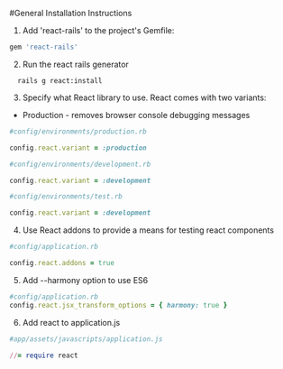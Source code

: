 #General Installation Instructions

1. Add 'react-rails' to the project's Gemfile:

  ```ruby
  gem 'react-rails'
  ```

2. Run the react rails generator 

  ```
    rails g react:install
  ```

3. Specify what React library to use. React comes with two variants:
  * Production - removes browser console debugging messages
  ```ruby
  #config/environments/production.rb

  config.react.variant = :production

  #config/environments/development.rb

  config.react.variant = :development

  #config/environments/test.rb

  config.react.variant = :development
  ```

4. Use React addons to provide a means for testing react components

  ```ruby
  #config/application.rb

  config.react.addons = true
  ```

5. Add --harmony option to use ES6 
  ```ruby
  #config/application.rb
  config.react.jsx_transform_options = { harmony: true }
  ```

6. Add react to application.js

  ```ruby
  #app/assets/javascripts/application.js

  //= require react
  ```
